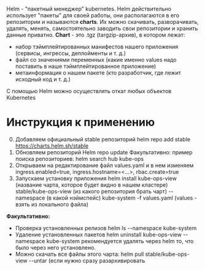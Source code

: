Helm - "пакетный менеджер" kubernetes.
Helm действительно использует "пакеты" для своей работы, они располагаются в его репозитории и называются **charts**.
Их можно скачивать, разворачивать, удалять, менять, самостоятельно заводить свои репозитории и хранить данные приватно.
**Chart** - это .tgz (targzip-архив), в котором лежат:
* набор тэймплейтированных манифестов нашего приложения
(сервисы, ингрессы, деплойменты и т. д.)
* файл со значениями переменных
(какие именно values надо поставить в наше тэймплейтированное приложение)
* метаинформация о нашем пакете
(кто разработчик, где лежит исходный код и т. д.)

С помощью Helm можно осуществлять откат любых объектов Kubernetes

# Инструкция к применению
0. Добавляем официальный stable репозиторий
helm repo add stable https://charts.helm.sh/stable
1. Обновляем репозиторий
Helm repo update
Факультативно:
пример поиска репозиториев:
helm search hub kube-ops
2. Открываем на редактирование файл values.yaml и в нем изменяем
ingress.enabled=true,
ingress.hostname=<...>,
rbac.create=true
3. Запускаем установку приложения
helm install kube-ops-view (название чарта, которое будет видно в нашем кластере) stable/kube-ops-view (из какого репозитория брать чарт) --namespace (в какой нэймспейс) kube-system -f values.yaml (values - взять из локального файла)

**Факультативно:**
* Проверка установленных релизов
helm ls --namespace kube-system
* Удаление установленных пакетов
helm uninstall kube-ops-view --namespace kube-system
рекомендуется удалять через helm то, что было через него установлено.
* Можно скачать все файлы этого чарта:
helm pull stable/kube-ops-view --untar (если нужно сразу разархивировать
